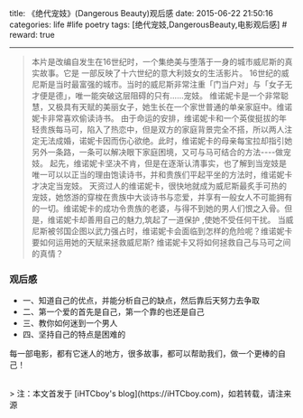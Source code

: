 title: 《绝代宠妓》(Dangerous Beauty)观后感
date: 2015-06-22 21:50:16
categories: life #life poetry
tags: [绝代宠妓,DangerousBeauty,电影观后感]  # <!--more-->
reward: true

---

> 本片是改编自发生在16世纪时，一个集绝美与堕落于一身的城市威尼斯的真实故事。它是 一部反映了十六世纪的意大利妓女的生活影片。
     16世纪的威尼斯是当时最富强的城市。当时的威尼斯非常注重「门当户对」与「女子无才便是德」，唯一能突破这层阻碍的只有……宠妓。
     维诺妮卡是一个非常聪慧，又极具有天赋的美丽女子，她生长在一个家世普通的单亲家庭中。维诺妮卡非常喜欢偷读诗书。
     由于命运的安排，维诺妮卡和一个英俊挺拔的年轻贵族每马可，陷入了热恋中，但是双方的家庭背景完全不搭，所以两人注定无法成婚，诺妮卡因而伤心欲绝。此时，维诺妮卡的母亲每宝拉却指引她另外一条路，一条可以解决眼下家庭困境，又可与马可结合的方法----做宠妓。
      起先，维诺妮卡坚决不肯，但是在逐渐认清事实，也了解到当宠妓是唯一可以以正当的理由饱读诗书，并和贵族们平起平坐的方法时，维诺妮卡才决定当宠妓。
       天资过人的维诺妮卡，很快地就成为威尼斯最炙手可热的宠妓，她悠游的穿梭在贵族中大谈诗书与恋爱，并享有一般女人不可能拥有的一切。维诺妮卡的成功令贵族的老婆，与得不到她的男人们恨之入骨。但是，维诺妮卡却善用自己的魅力,筑起了一道保护 ,使她不受任何干扰。 当威尼斯被邻国企图以武力强占时，维诺妮卡会面临到怎样的危险呢？维诺妮卡要如何运用她的天赋来拯救威尼斯? 维诺妮卡又将如何拯救自己与马可之间的真情？


### 观后感

- 一、知道自己的优点，并能分析自己的缺点，然后靠后天努力去争取
- 二、第一个爱的首先是自己，第一个靠的也还是自己
- 三、教你如何迷到一个男人
- 四、坚持自己的特点是困难的


每一部电影，都有它迷人的地方，很多故事，都可以帮助我们，做一个更棒的自己！



<br>
> 注：本文首发于 [iHTCboy's blog](https://iHTCboy.com)，如若转载，请注来源



